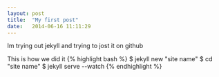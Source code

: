 ```yaml
---
layout: post
title:  "My first post"
date:   2014-06-16 11:11:29
---
```


Im trying out jekyll and trying to jost it on github 

This is how we did it 
{% highlight bash %}
$ jekyll new "site name"
$ cd "site name"
$ jekyll serve --watch
{% endhighlight %}

[jekyll-gh]: https://github.com/jekyll/jekyll
[jekyll]:    http://jekyllrb.com
